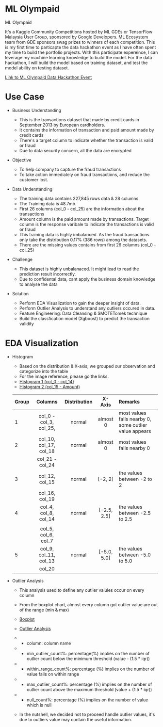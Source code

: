 # ML Olympaid

ML Olympaid 

It's a Kaggle Community Competitions hosted by ML GDEs or TensorFlow Malaysia User Group, sponsored by Google Developers. ML Ecosystem team from GDE sponsors swag prizes to winners of each competition. This is my first time to particapte the data hackathon event as I have often spent my time to build the portfolio projects.
With this participate expereince, I can leverage my machine learning knowledge to build the model. For the data hackathon, I will build the model based on training dataset, and test the model ability on testing dataset.

[Link to ML Olympaid Data Hackathon Event](https://www.kaggle.com/c/ml-olympiad-tensorflow-malaysia-user-group/overview)

# Use Case

- Business Understanding
  * This is the transactions dataset that made by credit cards in September 2013 by European cardholders.
  * It contains the information of transaction and paid amount made by credit cards
  * There's a target column to indicate whether the transaction is valid or fraud
  * Due to data security concern, all the data are encrypted
  
- Objective
  * To help company to capture the fraud transactions
  * To take action immediately on fraud transactions, and reduce the customer lost.

- Data Understanding
  * The training data contains 227,845 rows data & 28 columns
  * The Training data is 48.7mb.
  * First 26 columns (col_0 - col_25) are the information about the transactions
  * Amount column is the paid amount made by transactions. Target column is the response varibale to indicate the transactions is valid or fraud
  * This training data is highly imbalanced. As the fraud transactions only take the distribution 0.17% (386 rows) among the datasets.
  * There are the missing values contains from first 26 columns (col_0 - col_25)

- Challenge
  * This dataset is highly unbalanaced. It might lead to read the prediction result incorrectly.
  * Due to confidental data, cant apply the business domain knowledge to analyse the data

- Solution
  * Perform EDA Visualization to gain the deeper insight of data.
  * Perform Outlier Analysis to understand any outliers occured in data.
  * Feature Engineering: Data Cleansing & SMOTETomek technique
  * Build the classfication model (Xgboost) to predict the transaction validity

# EDA Visualization

- Histogram
  * Based on the distribution & X-axis, we grouped our observation and categorize into the table
  * For the image reference, please go the links. 
  * <a href="https://github.com/hoe94/ML-Olympaid/blob/main/Figures/histogram1.png">Histogram 1 (col_0 - col_14) </a>
  * <a href="https://github.com/hoe94/ML-Olympaid/blob/main/Figures/histogram2.png">Histogram 2 (col_15 - Amount)</a>
   
   
  | Group| Columns                | Distribution  | X-Axis     | Remarks                                               |
  | ---  |:-------------:         |:-------------:|:--------:  |:------------------------------------------------------|
  | 1    | col_0 - col_3, col_25, | normal        | almost 0   | most values falls nearby 0, some outlier value appears|
  | 2    | col_10, col_17, col_18 | normal        | almost 0   | most values falls nearby 0                            |
  |		    | col_21 - col_24        |               |            |                                                       |
  | 3    | col_12, col_15         | normal        |[-2, 2]     | the values between -2 to 2                            |
  |      | col_16, col_19         |               |            |                        							                        | 
  | 4    | col_4, col_8, col_14   | normal        |[-2.5, 2.5] | the values between -2.5 to 2.5                        |
  |      |                        |               |            |                        							                        | 
  |      | col_5, col_6, col_7    |               |            |                        							                        | 
  | 5    | col_9, col_11, col_13  | normal        |[-5.0, 5.0] | the values between -5.0 to 5.0                        |   
  |      | col_20                 |               |            |                        							                        | 

- Outlier Analysis
  * This analysis used to define any outlier valules occur on every column
  * From the boxplot chart, almost every column got outlier value are out of the range (min & max)
  * <a href="https://github.com/hoe94/ML-Olympaid/blob/main/Figures/boxplot1.png">Boxplot</a>
  
  * <a href = "https://github.com/hoe94/ML-Olympaid/blob/main/Figures/Outlier_Analysis.png"> Outlier Analysis</a>
  * * column: column name
  * * min_outlier_count%: percentage(%) implies on the number of outlier count below the minimum threshold (value - (1.5 * iqr))
  * * within_range_count%: percentage (%) implies on the number of value falls on within range
  * * max_outlier_count%: percentage (%) implies on the number of outlier count above the maximum threshold (value + (1.5 * iqr))
  * * null_count%: percentage (%) implies on the number of value which is null
  
  * In the nutshell, we decided not to proceed handle outlier values, it's due to outliers value may contain the useful information.
  
